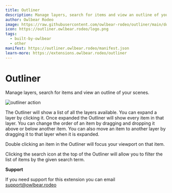 ```yaml
---
title: Outliner
description: Manage layers, search for items and view an outline of your scenes
author: Owlbear Rodeo
image: https://raw.githubusercontent.com/owlbear-rodeo/outliner/main/docs/header.jpg
icon: https://outliner.owlbear.rodeo/logo.png
tags:
  - built-by-owlbear
  - other
manifest: https://outliner.owlbear.rodeo/manifest.json
learn-more: https://extensions.owlbear.rodeo/outliner
---
```


# Outliner

Manage layers, search for items and view an outline of your scenes.

![outliner action](https://raw.githubusercontent.com/owlbear-rodeo/outliner/main/docs/action.jpg)

The Outliner will show a list of all the layers available.
You can expand a layer by clicking it. Once expanded the Outliner will show every item in that layer.
You can change the order of an item by dragging and dropping it above or below another item.
You can also move an item to another layer by dragging it to that layer when it is expanded.

Double clicking an item in the Outliner will focus your viewport on that item.

Clicking the search icon at the top of the Outliner will allow you to filter the list of items by the given search term.

**Support**

If you need support for this extension you can email <support@owlbear.rodeo>
